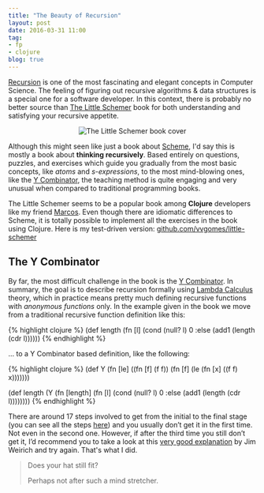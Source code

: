 ```yaml
---
title: "The Beauty of Recursion"
layout: post
date: 2016-03-31 11:00
tag:
- fp
- clojure
blog: true
---
```


[Recursion](https://en.wikipedia.org/wiki/Recursion) is one of the most fascinating and elegant concepts in Computer Science. The feeling of figuring out recursive algorithms & data structures is a special one for a software developer. In this context, there is probably no better source than [The Little Schemer](http://amazon.com/dp/B00HRFIVOS) book for both understanding and satisfying your recursive appetite.

<div style="text-align:center">
  <img class="image"
    src="http://ecx.images-amazon.com/images/I/41n1PjcsAKL._SX371_BO1.jpg"
    alt="The Little Schemer book cover">
</div>

Although this might seen like just a book about [Scheme](https://en.wikipedia.org/wiki/Scheme_%28programming_language%29), I'd say this is mostly a book about **thinking recursively**. Based entirely on questions, puzzles, and exercises which guide you gradually from the most basic concepts, like *atoms* and *s-expressions*, to the most mind-blowing ones, like the [Y Combinator](https://en.wikipedia.org/wiki/Fixed-point_combinator#Y_combinator), the teaching method is quite engaging and very unusual when compared to traditional programming books.

The Little Schemer seems to be a popular book among **Clojure** developers like my friend [Marcos](http://www.marcosccm.io/posts/the-little-schemer). Even though there are idiomatic differences to Scheme, it is totally possible to implement all the exercises in the book using Clojure. Here is my test-driven version: [github.com/vvgomes/little-schemer](https://github.com/vvgomes/little-schemer)

## The Y Combinator

By far, the most difficult challenge in the book is the [Y Combinator](https://en.wikipedia.org/wiki/Fixed-point_combinator#Y_combinator). In summary, the goal is to describe recursion formally using [Lambda Calculus](https://en.wikipedia.org/wiki/Lambda_calculus) theory, which in practice means pretty much defining recursive functions with *anonymous functions* only. In the example given in the book we move from a traditional recursive function definition like this:

{% highlight clojure %}
(def length
  (fn [l]
   (cond
     (null? l) 0
     :else (add1 (length (cdr l))))))
{% endhighlight %}

… to a Y Combinator based definition, like the following:

{% highlight clojure %}
(def Y
  (fn [le]
    ((fn [f] (f f))
      (fn [f] (le (fn [x] ((f f) x)))))))

(def length
  (Y
    (fn [length]
      (fn [l]
        (cond
          (null? l) 0
          :else (add1 (length (cdr l))))))))
{% endhighlight %}

There are around 17 steps involved to get from the initial to the final stage (you can see all the steps [here](https://github.com/vvgomes/little-schemer/blob/master/src/little_schemer/chapter09.clj)) and you usually don’t get it in the first time. Not even in the second one. However, if after the third time you still don’t get it, I’d recommend you to take a look at this [very good explanation](http://www.infoq.com/presentations/Y-Combinator) by Jim Weirich and try again. That's what I did.

> Does your hat still fit?
>
> Perhaps not after such a mind stretcher.
